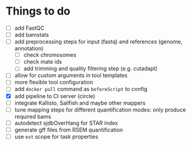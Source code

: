 # Things to do

- [ ] add FastQC
- [ ] add bamstats
- [ ] add preprocessing steps for input (fastq) and references (genome, annotation)
  - [ ] check chromosomes
  - [ ] check mate ids
  - [ ] add trimming and quality filtering step (e.g. cutadapt)
- [ ] allow for custom arguments in tool templates
- [ ] more flexible tool configuration
- [ ] add `docker pull` command as `beforeScript` to config
- [x] add pipeline to CI server (circle)
- [ ] integrate Kallisto, Sailfish and maybe other mappers
- [ ] tune mapping steps for different quantification modes: only produce required bams
- [ ] autodetect sjdbOverHang for STAR index
- [ ] generate gff files from RSEM quantification
- [ ] use `ext` scope for task properties